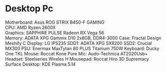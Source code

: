 # Desktop Pc
Motherboard: Asus ROG STRIX B450-F GAMING   
CPU: AMD Ryzen 2600X   
Graphics: SAPPHIRE PULSE Radeon RX Vega 56    
Memory: ADATA XPG Gammix D10 2x8GB, DDR4-3000
Case: Fractal Design Meshify C
Display: LG IPS235
SDD1: ADATA XPG SX8200
SSD2: Crucial MX300
PSU: Enermax MaxTytan 80 PLUS Titanium 750W
Keyboard: Ducky One TKL
Mouse: Roccat Kone Pure
Mic: Audo-Technica AT2020Usb+
Headset: Steelseries Wireles H
Mousepad: Roccat Hiro 3D Supremacy Surface
Desktop: KDE Plasma 5.14
